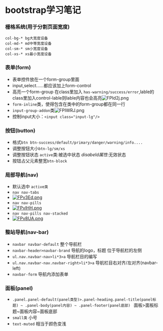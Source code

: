 # bootstrap学习笔记
### 栅格系统(用于分割页面宽度)
```
col-bg-* bg大宽度设备
col-md-* md中等宽度设备
col-sm-* sm小宽度设备
col-xs-* xs最小宽度设备
```
### 表单(form)
- 表单控件放在一个form-group里面
- input,select......都应该加上form-control
- 高亮一个form-group 在class里加入 `has-warning/success/error`,lable的class里加入control-lable则lable内容也会高亮![FPId2j.png](https://s1.ax1x.com/2018/11/22/FPId2j.png)
- `form-inline`类，使得包含在类中的form-group都在同一行
- `input-group-addon`类![FPIWRJ.png](https://s1.ax1x.com/2018/11/22/FPIWRJ.png)
- 控制input大小：`<input class="input-lg"/>`
### 按钮(button)
- 格式`btn btn-success/default/primary/danger/warning/info....`
- 调整按钮大小`btn-lg/sm/xs`
- 调整按钮状态
`active`类:被选中状态
*disabeld属性*:无效状态
- 按钮占父元素整宽`btn-block`
### 局部导航(nav)
- 默认选中 `active类`
- `nav nav-tabs`
- [![FPv3Ed.png](https://s1.ax1x.com/2018/11/22/FPv3Ed.png)](https://imgchr.com/i/FPv3Ed)
- `nav nav-pills`
- [![FPvlHH.png](https://s1.ax1x.com/2018/11/22/FPvlHH.png)](https://imgchr.com/i/FPvlHH)
- `nav nav-pills nav-stacked`
- [![FPv8UA.png](https://s1.ax1x.com/2018/11/22/FPv8UA.png)](https://imgchr.com/i/FPv8UA)
### 整站导航(nav-bar)
- `navbar navbar-default` 整个导航栏
- `navbar-header>navbar-brand` 导航的logo，标题 位于导航栏的左侧
- `ul.nav.navbar-nav>li*3>a` 导航栏目的编写
- `ul.nav.navbar-nav.navbar-right>li*3>a` 导航栏目右对齐/左对齐(navbar-left)
- `navbar-form` 导航内添加表单
### 面板(panel)
- `.panel.panel-default(panel类型)>.panel-heading.panel-title(panel标题) ~ .panel-body(panel内容) ~ .panel-footer(panel底部) `
面板>面板标题~面板内容~面板底部
- `small类` 小号
- `text-muted` 相当于颜色变浅

